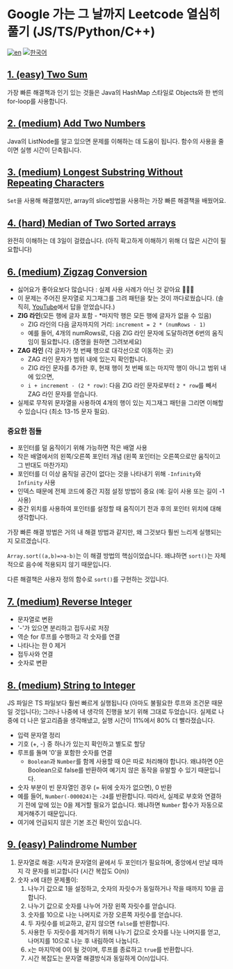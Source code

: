 # Google 가는 그 날까지 Leetcode 열심히 풀기 (JS/TS/Python/C++)

[![en](https://img.shields.io/badge/lang-EN-red.svg)](https://github.com/brandonwie/leetcode/blob/main/README.md)
[![한국어](https://img.shields.io/badge/lang-한국어-green.svg)](https://github.com/brandonwie/leetcode/blob/main/README.ko-kr.md)

## [1. (easy) Two Sum](https://github.com/brandonwie/leetcode/blob/main/001__two-sum.js)

가장 빠른 해결책과 인기 있는 것들은 Java의 HashMap 스타일로 Objects와 한 번의 for-loop를 사용합니다.

## [2. (medium) Add Two Numbers](https://github.com/brandonwie/leetcode/blob/main/002__add-two-numbers.js)

Java의 ListNode를 알고 있으면 문제를 이해하는 데 도움이 됩니다.
함수의 사용을 줄이면 실행 시간이 단축됩니다.

## [3. (medium) Longest Substring Without Repeating Characters](https://github.com/brandonwie/leetcode/blob/main/003__longest-substring.js)

`Set`을 사용해 해결했지만, array의 slice방법을 사용하는 가장 빠른 해결책을 배웠어요.

## [4. (hard) Median of Two Sorted arrays](https://github.com/brandonwie/leetcode/blob/main/004__median-of-two-sorted-arrays.js)

완전히 이해하는 데 3일이 걸렸습니다. (아직 확고하게 이해하기 위해 더 많은 시간이 필요합니다)

## [6. (medium) Zigzag Conversion](https://github.com/brandonwie/leetcode/blob/main/006__zigzag-conversion.ts)

- 싫어요가 좋아요보다 많습니다 : 실제 사용 사례가 아닌 것 같아요 🤷🏻‍♂️
- 이 문제는 주어진 문자열로 지그재그를 그려 패턴을 찾는 것이 까다로웠습니다. (솔직히, [YouTube](https://www.youtube.com/watch?v=Q2Tw6gcVEwc&t=456s&ab_channel=NeetCode)에서 답을 얻었습니다.)
- **ZIG 라인**(모든 행에 글자 포함 - \*마지막 행은 모든 행에 글자가 없을 수 있음)
  - ZIG 라인의 다음 글자까지의 거리: `increment = 2 * (numRows - 1)`
  - 예를 들어, 4개의 numRows로, 다음 ZIG 라인 문자에 도달하려면 6번의 움직임이 필요합니다. (증명을 원하면 그려보세요)
- **ZAG 라인** (각 글자가 첫 번째 행으로 대각선으로 이동하는 곳)
  - ZAG 라인 문자가 범위 내에 있는지 확인합니다.
  - ZIG 라인 문자를 추가한 후, 현재 행이 첫 번째 또는 마지막 행이 아니고 범위 내에 있으면,
  - `i + increment - (2 * row)`: 다음 ZIG 라인 문자로부터 `2 * row`를 빼서 ZAG 라인 문자를 얻습니다.
- 실제로 무작위 문자열을 사용하여 4개의 행이 있는 지그재그 패턴을 그리면 이해할 수 있습니다 (최소 13-15 문자 필요).

### 중요한 점들

- 포인터를 덜 움직이기 위해 가능하면 작은 배열 사용
- 작은 배열에서의 왼쪽/오른쪽 포인터 개념 (왼쪽 포인터는 오른쪽으로만 움직이고 그 반대도 마찬가지)
- 포인터를 더 이상 움직일 공간이 없다는 것을 나타내기 위해 `-Infinity`와 `Infinity` 사용
- 인덱스 때문에 전체 코드에 중간 지점 설정 방법이 중요 (예: 길이 사용 또는 길이 -1 사용)
- 중간 위치를 사용하여 포인터를 설정할 때 움직이기 전과 후의 포인터 위치에 대해 생각합니다.

가장 빠른 해결 방법은 거의 내 해결 방법과 같지만, 왜 그것보다 훨씬 느리게 실행되는지 모르겠습니다.

`Array.sort((a,b)=>a-b)`는 이 해결 방법의 핵심이었습니다. 왜냐하면 `sort()`는 자체적으로 음수에 적용되지 않기 때문입니다.

다른 해결책은 사용자 정의 함수로 `sort()`를 구현하는 것입니다.

## [7. (medium) Reverse Integer](https://github.com/brandonwie/leetcode/blob/main/007__reverse-integer.js)

- 문자열로 변환
- '-'가 있으면 분리하고 접두사로 저장
- 역순 for 루프를 수행하고 각 숫자를 연결
- 나타나는 한 0 제거
- 접두사와 연결
- 숫자로 변환

## [8. (medium) String to Integer](https://github.com/brandonwie/leetcode/blob/main/008__string-to-integer.js)

JS 파일은 TS 파일보다 훨씬 빠르게 실행됩니다 (아마도 불필요한 루프와 조건문 때문일 것입니다); 그러나 나중에 내 생각의 진행을 보기 위해 그대로 두었습니다. 실제로 나중에 더 나은 알고리즘을 생각해냈고, 실행 시간이 11%에서 80% 더 빨라졌습니다.

- 입력 문자열 정리
- 기호 (+, -) 중 하나가 있는지 확인하고 별도로 할당
- 루프를 돌며 '0'을 포함한 숫자를 연결
  - `Boolean`과 `Number`를 함께 사용할 때 0은 따로 처리해야 합니다. 왜냐하면 0은 Boolean으로 false를 반환하여 예기치 않은 동작을 유발할 수 있기 때문입니다.
- 숫자 부분이 빈 문자열인 경우 (= 뒤에 숫자가 없으면), 0 반환
- 예를 들어, `Number(-000024)`는 `-24`를 반환합니다. 따라서, 실제로 부호와 연결하기 전에 앞에 있는 0을 제거할 필요가 없습니다. 왜냐하면 `Number` 함수가 자동으로 제거해주기 때문입니다.
- 여기에 언급되지 않은 기본 조건 확인이 있습니다.

## [9. (easy) Palindrome Number](https://github.com/brandonwie/leetcode/blob/main/009__palindrome-number.js)

1. 문자열로 해결: 시작과 문자열의 끝에서 두 포인터가 필요하며, 중앙에서 만날 때까지 각 문자를 비교합니다 (시간 복잡도 O(n))
1. 숫자 `x`에 대한 문제풀이:
   1. 나누기 값으로 1을 설정하고, 숫자의 자릿수가 동일하거나 작을 때까지 10을 곱합니다.
   2. 나누기 값으로 숫자를 나누어 가장 왼쪽 자릿수를 얻습니다.
   3. 숫자를 10으로 나눈 나머지로 가장 오른쪽 자릿수를 얻습니다.
   4. 두 자릿수를 비교하고, 같지 않으면 `false`를 반환합니다.
   5. 사용한 두 자릿수를 제거하기 위해 나누기 값으로 숫자를 나눈 나머지를 얻고, 나머지를 10으로 나눈 후 내림하여 나눕니다.
   6. `x`는 마지막에 0이 될 것이며, 루프를 종료하고 `true`를 반환합니다.
   7. 시간 복잡도는 문자열 해결방식과 동일하게 O(n)입니다.
